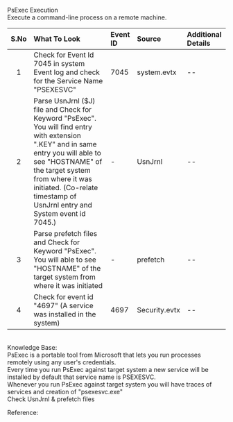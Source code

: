 PsExec Execution
</br>
Execute a command-line process on a remote machine.
</br>

|S.No|What To Look|Event ID|Source|Additional Details|
|:-----:|:----------------|:---------|:--------------------|:--------------------|
|1  | Check for Event Id 7045 in system Event log and check for the Service Name "PSEXESVC"  |  7045 | system.evtx  | -- |
|2  | Parse UsnJrnl ($J) file and Check for Keyword "PsExec". You will find entry with extension ".KEY" and in same entry you will able to see "HOSTNAME" of the target system from where it was initiated. (Co-relate timestamp of UsnJrnl entry and System event id 7045.)   |  - | UsnJrnl  | -- |
|3  | Parse prefetch files and Check for Keyword "PsExec". You will able to see "HOSTNAME" of the target system from where it was initiated   |  - | prefetch | -- |
|4  | Check for event id "4697" (A service was installed in the system)   |  4697 | Security.evtx | -- |

</br>
Knowledge Base:</br>
PsExec is a portable tool from Microsoft that lets you run processes remotely using any user's credentials.</br>
Every time you run PsExec against target system a new service will be installed by default that service name is PSEXESVC. </br>
Whenever you run PsExec against target system you will have traces of services and creation of "psexesvc.exe" </br>
Check UsnJrnl & prefetch files </br>




Reference:</br>


